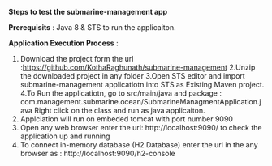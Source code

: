 **Steps to test the submarine-management app**

**Prerequisits** : Java 8 & STS to run the applicaiton.

**Application Execution Process** :
1. Download the project form the url :https://github.com/KothaRaghunath/submarine-management
2.Unzip the downloaded project in any folder
3.Open STS editor and import submarine-management applicatiotn into STS as Existing Maven project.
4.To Run the applicatiotn, go to src/main/java and package : com.management.submarine.ocean/SubmarineManagmentApplication.java  Right click on the class and run as java applicaiton.
5. Applciation will run on embeded tomcat with port number 9090
6. Open any web browser enter the url: http://localhost:9090/ to check the application up and running
7. To connect in-memory database (H2 Database) enter the url in the any browser as : http://localhost:9090/h2-console
   
